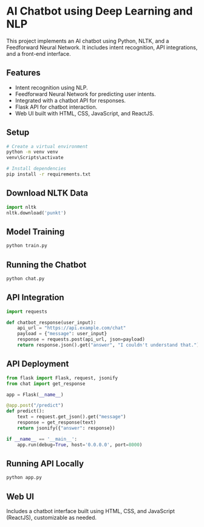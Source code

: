 # AI Chatbot using Deep Learning and NLP  
This project implements an AI chatbot using Python, NLTK, and a Feedforward Neural Network. It includes intent recognition, API integrations, and a front-end interface.
## Features  
- Intent recognition using NLP.  
- Feedforward Neural Network for predicting user intents.  
- Integrated with a chatbot API for responses.  
- Flask API for chatbot interaction.  
- Web UI built with HTML, CSS, JavaScript, and ReactJS.  

## Setup  

```bash
# Create a virtual environment  
python -m venv venv  
venv\Scripts\activate  

# Install dependencies  
pip install -r requirements.txt  
```

## Download NLTK Data  

```python
import nltk
nltk.download('punkt')
```

## Model Training  

```bash
python train.py  
```

## Running the Chatbot  

```bash
python chat.py  
```

## API Integration  

```python
import requests

def chatbot_response(user_input):
    api_url = "https://api.example.com/chat"
    payload = {"message": user_input}
    response = requests.post(api_url, json=payload)
    return response.json().get("answer", "I couldn't understand that.")
```

## API Deployment  

```python
from flask import Flask, request, jsonify
from chat import get_response

app = Flask(__name__)

@app.post("/predict")
def predict():
    text = request.get_json().get("message")
    response = get_response(text)
    return jsonify({"answer": response})

if __name__ == '__main__':
    app.run(debug=True, host='0.0.0.0', port=8000)
```

## Running API Locally  

```bash
python app.py  
```

## Web UI  
Includes a chatbot interface built using HTML, CSS, and JavaScript (ReactJS), customizable as needed.  
